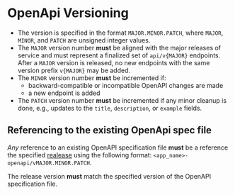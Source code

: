 # OpenApi Versioning

* The version is specified in the format `MAJOR.MINOR.PATCH`, where `MAJOR`, `MINOR`, and `PATCH` are unsigned integer values.
* The `MAJOR` version number **must** be aligned with the major releases of service and must represent a finalized set of `api/v{MAJOR}` endpoints. After a `MAJOR` version is released, no new endpoints with the same version prefix `v{MAJOR}` may be added.
* The `MINOR` version number **must** be incremented if:
  * backward-compatible or incompatible OpenAPI changes are made
  * a new endpoint is added
* The `PATCH` version number **must** be incremented if any minor cleanup is done, e.g., updates to the `title`, `description`, or `example` fields.


## Referencing to the existing OpenApi spec file

*Any* reference to an existing OpenAPI specification file
**must** be a reference the specified [realease](./release_policy.md) using the following format:
`<app_name>-openapi/vMAJOR.MINOR.PATCH`.

The release version **must** match the specified version of the OpenAPI specification file.